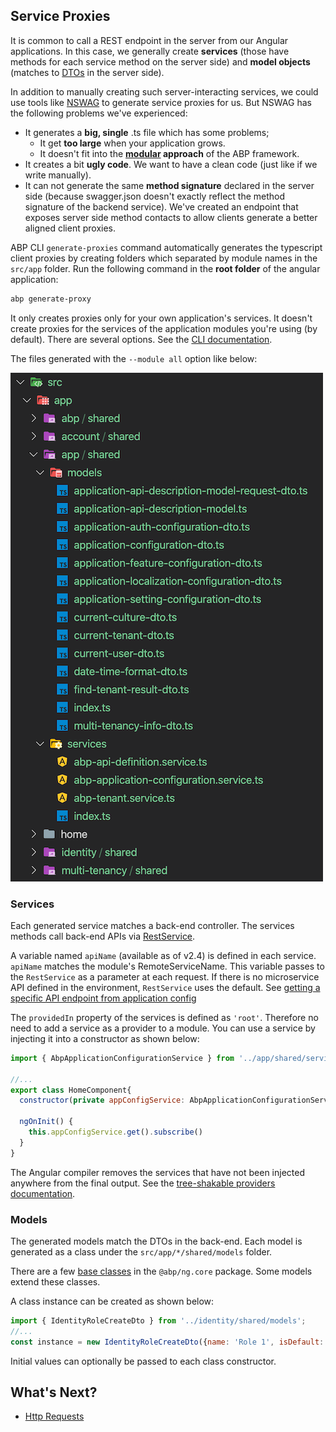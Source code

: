 ## Service Proxies

It is common to call a REST endpoint in the server from our Angular applications. In this case, we generally create **services** (those have methods for each service method on the server side) and **model objects** (matches to [DTOs](../../Data-Transfer-Objects) in the server side).

In addition to manually creating such server-interacting services, we could use tools like [NSWAG](https://github.com/RicoSuter/NSwag) to generate service proxies for us. But NSWAG has the following problems we've experienced:

* It generates a **big, single** .ts file which has some problems;
  * It get **too large** when your application grows.
  * It doesn't fit into the **[modular](../../Module-Development-Basics) approach** of the ABP framework.
* It creates a bit **ugly code**. We want to have a clean code (just like if we write manually).
* It can not generate the same **method signature** declared in the server side (because swagger.json doesn't exactly reflect the method signature of the backend service). We've created an endpoint that exposes server side method contacts to allow clients generate a better aligned client proxies.

ABP CLI `generate-proxies` command automatically generates the typescript client proxies by creating folders which separated by module names in the `src/app` folder.
Run the following command in the **root folder** of the angular application:

```bash
abp generate-proxy
```

It only creates proxies only for your own application's services. It doesn't create proxies for the services of the application modules you're using (by default). There are several options. See the [CLI documentation](../../CLI).

The files generated with the `--module all` option like below:

![generated-files-via-generate-proxy](./images/generated-files-via-generate-proxy.png)

### Services

Each generated service matches a back-end controller. The services methods call back-end APIs via [RestService](./HTTP-Requests.md#restservice).

A variable named `apiName` (available as of v2.4) is defined in each service. `apiName` matches the module's RemoteServiceName. This variable passes to the `RestService` as a parameter at each request. If there is no microservice API defined in the environment, `RestService` uses the default. See [getting a specific API endpoint from application config](HTTP-Requests#how-to-get-a-specific-api-endpoint-from-application-config)

The `providedIn` property of the services is defined as `'root'`. Therefore no need to add a service as a provider to a module. You can use a service by injecting it into a constructor as shown below:

```js
import { AbpApplicationConfigurationService } from '../app/shared/services';

//...
export class HomeComponent{
  constructor(private appConfigService: AbpApplicationConfigurationService) {}

  ngOnInit() {
    this.appConfigService.get().subscribe()
  }
}
```

The Angular compiler removes the services that have not been injected anywhere from the final output. See the [tree-shakable providers documentation](https://angular.io/guide/dependency-injection-providers#tree-shakable-providers).

### Models

The generated models match the DTOs in the back-end. Each model is generated as a class under the `src/app/*/shared/models` folder. 

There are a few [base classes](https://github.com/abpframework/abp/blob/dev/npm/ng-packs/packages/core/src/lib/models/dtos.ts) in the `@abp/ng.core` package. Some models extend these classes.

A class instance can be created as shown below:

```js
import { IdentityRoleCreateDto } from '../identity/shared/models';
//...
const instance = new IdentityRoleCreateDto({name: 'Role 1', isDefault: false, isPublic: true})
```

Initial values ​​can optionally be passed to each class constructor.

## What's Next?

* [Http Requests](./Http-Requests.md)
